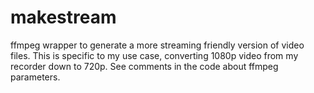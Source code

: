 # makestream
ffmpeg wrapper to generate a more streaming friendly version of video files. This is specific to my use case, converting 1080p video from my recorder down to 720p. See comments in the code about ffmpeg parameters.
